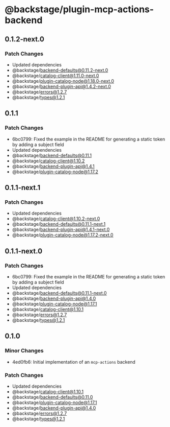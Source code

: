 # @backstage/plugin-mcp-actions-backend

## 0.1.2-next.0

### Patch Changes

- Updated dependencies
 - @backstage/backend-defaults@0.11.2-next.0
 - @backstage/catalog-client@1.11.0-next.0
 - @backstage/plugin-catalog-node@1.18.0-next.0
 - @backstage/backend-plugin-api@1.4.2-next.0
 - @backstage/errors@1.2.7
 - @backstage/types@1.2.1

## 0.1.1

### Patch Changes

- 6bc0799: Fixed the example in the README for generating a static token by adding a subject field
- Updated dependencies
 - @backstage/backend-defaults@0.11.1
 - @backstage/catalog-client@1.10.2
 - @backstage/backend-plugin-api@1.4.1
 - @backstage/plugin-catalog-node@1.17.2

## 0.1.1-next.1

### Patch Changes

- Updated dependencies
 - @backstage/catalog-client@1.10.2-next.0
 - @backstage/backend-defaults@0.11.1-next.1
 - @backstage/backend-plugin-api@1.4.1-next.0
 - @backstage/plugin-catalog-node@1.17.2-next.0

## 0.1.1-next.0

### Patch Changes

- 6bc0799: Fixed the example in the README for generating a static token by adding a subject field
- Updated dependencies
 - @backstage/backend-defaults@0.11.1-next.0
 - @backstage/backend-plugin-api@1.4.0
 - @backstage/plugin-catalog-node@1.17.1
 - @backstage/catalog-client@1.10.1
 - @backstage/errors@1.2.7
 - @backstage/types@1.2.1

## 0.1.0

### Minor Changes

- 4ed0fb6: Initial implementation of an `mcp-actions` backend

### Patch Changes

- Updated dependencies
 - @backstage/catalog-client@1.10.1
 - @backstage/backend-defaults@0.11.0
 - @backstage/plugin-catalog-node@1.17.1
 - @backstage/backend-plugin-api@1.4.0
 - @backstage/errors@1.2.7
 - @backstage/types@1.2.1
